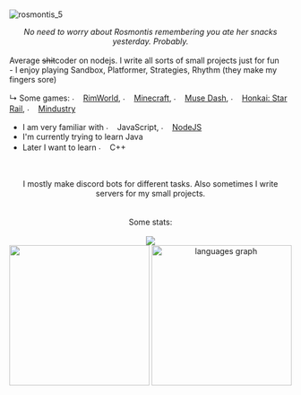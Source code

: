 #

![rosmontis_5](https://github.com/user-attachments/assets/ee3e1f8e-916d-4d7e-a3ec-8666fe1a9e32)
<div align="center"><i>No need to worry about Rosmontis remembering you ate her snacks yesterday. Probably.</i></div>
<br>
Average <del>shit</del>coder on nodejs. I write all sorts of small projects just for fun<br>
- I enjoy playing Sandbox, Platformer, Strategies, Rhythm (they make my fingers sore)
  
  ↳ Some games: <img src="https://github.com/user-attachments/assets/28b3c870-bf40-465b-8e79-a9c0b039fb4b" width="16" alt="."> [RimWorld](https://store.steampowered.com/app/294100/RimWorld/), <img src="https://github.com/user-attachments/assets/9a5aa609-0390-42cb-bbeb-3df2d4b4d2f6" width="16" alt="."> [Minecraft](https://minecraft.net), <img src="https://i.imgur.com/E7EUUH3.png" alt="." width="16" height="16px"/> [Muse Dash](https://store.steampowered.com/app/774171/Muse_Dash/), <img src="https://i.imgur.com/qbjSWml.png" alt="." width="16" height="16"/> [Honkai: Star Rail](https://hsr.hoyoverse.com/en-us/home), <img src="https://github.com/user-attachments/assets/c3a90fe8-6ba0-4119-b34e-890def5e3e63" width="16" alt="."> [Mindustry](https://mindustrygame.github.io/)
- I am very familiar with <img src="https://i.imgur.com/Xjb867j.png" alt="." width="16" height="16"/> JavaScript, <img src="https://i.imgur.com/eZxBcrA.png" alt="." width="16" height="16"/> [NodeJS](https://nodejs.org/)
- I'm currently trying to learn Java
- Later I want to learn <img src="https://i.imgur.com/qgdFuhG.png" alt="." width="16" height="16"/> C++
<br>
<br>
<div align="center">I mostly make discord bots for different tasks. Also sometimes I write servers for my small projects.</div>
<br><br>


<div align="center">
  Some stats:
  <br>
  <br>
  <img src="https://visitor-badge.laobi.icu/badge?page_id=Samiker69.Samiker69&"  />
</div>


<div align="center">
  <img src="https://github-readme-stats-xi-orpin-14.vercel.app/api?username=Samiker69&hide_title=false&theme=dracula&include_all_commits=true&count_private=true&show_icons=true&show=reviews,discussions_started,discussions_answered,prs_merged,prs_merged_percentage" height="250">  
  <img src="https://github-readme-stats-xi-orpin-14.vercel.app/api/top-langs?username=Samiker69&locale=en&hide_title=false&layout=donut&card_width=320&langs_count=5&theme=dracula&hide_border=false&size_weight=0.5&count_weight=0.5" height="250" alt="languages graph"  />
</div>
